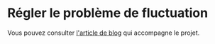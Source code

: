 # Régler le problème de fluctuation

Vous pouvez consulter [l'article de blog](https://lkdjiin.github.io/blog/2025/04/03/regler-le-probleme-de-fluctuation/) qui accompagne le projet.
